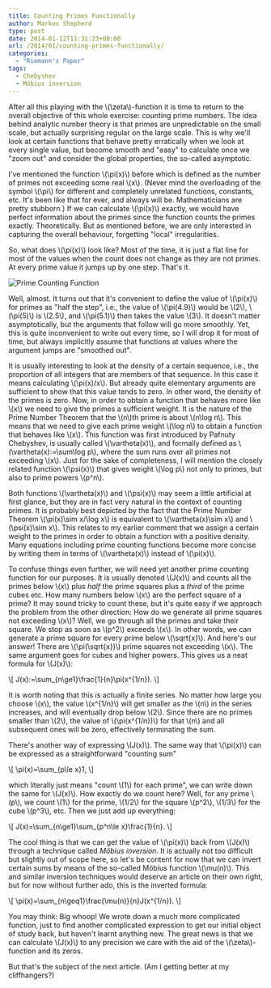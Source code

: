 ```yaml
---
title: Counting Primes Functionally
author: Markus Shepherd
type: post
date: 2014-01-12T11:31:23+00:00
url: /2014/01/counting-primes-functionally/
categories:
  - "Riemann's Paper"
tags:
  - Chebyshev
  - Möbius inversion
---
```


After all this playing with the \\(\zeta\\)-function it is time to return to the overall objective of this whole exercise: counting prime numbers. The idea behind analytic number theory is that primes are unpredictable on the small scale, but actually surprising regular on the large scale. This is why we'll look at certain functions that behave pretty erratically when we look at every single value, but become smooth and "easy" to calculate once we "zoom out" and consider the global properties, the so-called asymptotic.

<!-- more -->

I've mentioned the function \\(\pi(x)\\) before which is defined as the number of primes not exceeding some real \\(x\\). (Never mind the overloading of the symbol \\(\pi\\) for different and completely unrelated functions, constants, etc. It's been like that for ever, and always will be. Mathematicians are pretty stubborn.) If we can calculate \\(\pi(x)\\) exactly, we would have perfect information about the primes since the function counts the primes exactly. Theoretically. But as mentioned before, we are only interested in capturing the overall behaviour, forgetting "local" irregularities.

So, what does \\(\pi(x)\\) look like? Most of the time, it is just a flat line for most of the values when the count does not change as they are not primes. At every prime value it jumps up by one step. That's it.

![Prime Counting Function](/img/500px-PrimePi.svg_.png)

Well, almost. It turns out that it's convenient to define the value of \\(\pi(x)\\) for primes as "half the step", i.e., the value of \\(\pi(4.9)\\) would be \\(2\\), \\(\pi(5)\\) is \\(2.5\\), and \\(\pi(5.1)\\) then takes the value \\(3\\). It doesn't matter asymptotically, but the arguments that follow will go more smoothly. Yet, this is quite inconvenient to write out every time, so I will drop it for most of time, but always implicitly assume that functions at values where the argument jumps are "smoothed out".

It is usually interesting to look at the density of a certain sequence, i.e., the proportion of all integers that are members of that sequence. In this case it means calculating \\(\pi(x)/x\\). But already quite elementary arguments are sufficient to show that this value tends to zero. In other word, the density of the primes is zero. Now, in order to obtain a function that behaves more like \\(x\\) we need to give the primes a sufficient weight. It is the nature of the Prime Number Theorem that the \\(n\\)th prime is about \\(n\log n\\). This means that we need to give each prime weight \\(\log n\\) to obtain a function that behaves like \\(x\\). This function was first introduced by Pafnuty Chebyshev, is usually called \\(\vartheta(x)\\), and formally defined as \\(\vartheta(x):=\sum\log p\\), where the sum runs over all primes not exceeding \\(x\\). Just for the sake of completeness, I will mention the closely related function \\(\psi(x)\\) that gives weight \\(\log p\\) not only to primes, but also to prime powers \\(p^n\\).

Both functions \\(\vartheta(x)\\) and \\(\psi(x)\\) may seem a little artificial at first glance, but they are in fact very natural in the context of counting primes. It is probably best depicted by the fact that the Prime Number Theorem \\(\pi(x)\sim x/\log x\\) is equivalent to \\(\vartheta(x)\sim x\\) and \\(\psi(x)\sim x\\).  This relates to my earlier comment that we assign a certain weight to the primes in order to obtain a function with a positive density. Many equations including prime counting functions become more concise by writing them in terms of \\(\vartheta(x)\\) instead of \\(\pi(x)\\).

To confuse things even further, we will need yet another prime counting function for our purposes. It is usually denoted \\(J(x)\\) and counts all the primes below \\(x\\) plus _half_ the prime squares plus a _third_ of the prime cubes etc. How many numbers below \\(x\\) are the perfect square of a prime? It may sound tricky to count these, but it's quite easy if we approach the problem from the other direction: How do we generate all prime squares not exceeding \\(x\\)? Well, we go through all the primes and take their square. We stop as soon as \\(p^2\\) exceeds \\(x\\). In other words, we can generate a prime square for every prime below \\(\sqrt{x}\\). And here's our answer! There are \\(\pi(\sqrt{x})\\) prime squares not exceeding \\(x\\). The same argument goes for cubes and higher powers. This gives us a neat formula for \\(J(x)\\):

\\[ J(x):=\sum_{n\ge1}\frac{1}{n}\pi(x^{1/n}). \\]

It is worth noting that this is actually a finite series. No matter how large you choose \\(x\\), the value \\(x^{1/n}\\) will get smaller as the \\(n\\) in the series increases, and will eventually drop below \\(2\\). Since there are no primes smaller than \\(2\\), the value of \\(\pi(x^{1/n})\\) for that \\(n\\) and all subsequent ones will be zero, effectively terminating the sum.

There's another way of expressing \\(J(x)\\). The same way that \\(\pi(x)\\) can be expressed as a straightforward "counting sum"

\\[ \pi(x)=\sum_{p\le x}1, \\]

which literally just means "count \\(1\\) for each prime", we can write down the same for \\(J(x)\\). How exactly do we count here? Well, for any prime \\(p\\), we count \\(1\\) for the prime, \\(1/2\\) for the square \\(p^2\\), \\(1/3\\) for the cube \\(p^3\\), etc. Then we just add up everything:

\\[ J(x)=\sum_{n\ge1}\sum_{p^n\le x}\frac{1}{n}. \\]

The cool thing is that we can get the value of \\(\pi(x)\\) back from \\(J(x)\\) through a technique called _Möbius inversion_. It is actually not too difficult but slightly out of scope here, so let's be content for now that we can invert certain sums by means of the so-called Möbius function \\(\mu(n)\\). This and similar inversion techniques would deserve an article on their own right, but for now without further ado, this is the inverted formula:

\\[ \pi(x)=\sum_{n\geq1}\frac{\mu(n)}{n}J(x^{1/n}). \\]

You may think: Big whoop! We wrote down a much more complicated function, just to find another complicated expression to get our initial object of study back, but haven't learnt anything new. The great news is that we can calculate \\(J(x)\\) to any precision we care with the aid of the \\(\zeta\\)-function and its zeros.

But that's the subject of the next article. (Am I getting better at my cliffhangers?)

